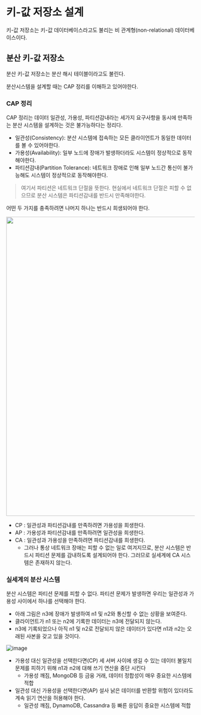 # 키-값 저장소 설계

키-값 저장소는 키-값 데이터베이스라고도 불리는 비 관계형(non-relational) 데이터베이스이다.

## 분산 키-값 저장소

분산 키-값 저장소는 분산 해시 테이블이라고도 불린다.

분산시스템을 설계할 때는 CAP 정리를 이해하고 있어야한다.

### CAP 정리

CAP 정리는 데이터 일관성, 가용성, 파티션감내라는 세가지 요구사항을 동시에 만족하는 분산 시스템을 설계하는 것은 불가능하다는 정리다.


- 일관성(Consistency): 분산 시스템에 접속하는 모든 클라이언트가 동일한 데이터를 볼 수 있어야한다.
- 가용성(Availability): 일부 노드에 장애가 발생하더라도 시스템이 정상적으로 동작해야한다.
- 파티션감내(Partition Tolerance): 네트워크 장애로 인해 일부 노드간 통신이 불가능해도 시스템이 정상적으로 동작해야한다.

> 여기서 파티션은 네트워크 단절을 뜻한다. 현실에서 네트워크 단절은 피할 수 없으므로 분산 시스템은 파티션감내를 반드시 만족해야한다.

어떤 두 가지를 충족하려면 나머지 하나는 반드시 희생되어야 한다.

<img src="https://github.com/user-attachments/assets/99dc1447-8961-44c3-b8c9-a43aa351729c" width="800">

- CP : 일관성과 파티션감내를 만족하려면 가용성을 희생한다.
- AP : 가용성과 파티션감내를 만족하려면 일관성을 희생한다.
- CA : 일관성과 가용성을 만족하려면 파티션감내를 희생한다.
  - 그러나 통상 네트워크 장애는 피할 수 없는 일로 여겨지므로, 분산 시스템은 반드시 파티션 문제를 감내하도록 설계되어야 한다. 그러므로 실세계에 CA 시스템은 존재하지 않는다.

### 실세계의 분산 시스템

분산 시스템은 파티션 문제를 피할 수 없다. 파티션 문제가 발생하면 우리는 일관성과 가용성 사이에서 하나를 선택해야 한다.

- 아래 그림은 n3에 장애가 발생하여 n1 및 n2와 통신할 수 없는 상황을 보여준다.
- 클라이언트가 n1 또는 n2에 기록한 데이터는 n3에 전달되지 않는다.
- n3에 기록되었으나 아직 n1 및 n2로 전달되지 않은 데이터가 있다면 n1과 n2는 오래된 사본을 갖고 있을 것이다.

![image](https://github.com/user-attachments/assets/be2eb6f8-0346-4a62-b46d-8780c7462ba1)


- 가용성 대신 일관성을 선택한다면(CP) 세 서버 사이에 생길 수 있는 데이터 불일치 문제를 피하기 위해 n1과 n2에 대해 쓰기 연산을 중단 시킨다 
  - 가용성 깨짐, MongoDB 등 금융 거래, 데이터 정합성이 매우 중요한 시스템에 적합
- 일관성 대신 가용성을 선택한다면(AP) 설사 낡은 데이터를 반환할 위험이 있더라도 계속 읽기 연산을 허용해야 한다. 
  - 일관성 깨짐, DynamoDB, Cassandra 등 빠른 응답이 중요한 시스템에 적합





